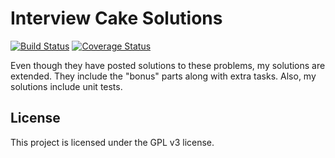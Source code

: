 Interview Cake Solutions
===========
[![Build Status](https://travis-ci.org/theonlypwner/interviewcake.svg)](https://travis-ci.org/theonlypwner/interviewcake)
[![Coverage Status](https://coveralls.io/repos/github/theonlypwner/interviewcake/badge.svg)](https://coveralls.io/github/theonlypwner/interviewcake)

Even though they have posted solutions to these problems, my solutions are extended.
They include the "bonus" parts along with extra tasks. Also, my solutions include unit tests.

License
-----------
This project is licensed under the GPL v3 license.
